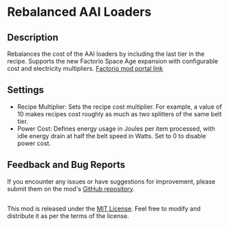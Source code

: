 # Rebalanced AAI Loaders

## Description
Rebalances the cost of the AAI loaders by including the last tier in the recipe. Supports the new Factorio Space Age expansion with configurable cost and electricity multipliers.
[Factorio mod portal link](https://mods.factorio.com/mod/Rebalanced-AAI-Loaders)

## Settings

- Recipe Multiplier: Sets the recipe cost multiplier. For example, a value of 10 makes recipes cost roughly as much as two splitters of the same belt tier. 
- Power Cost: Defines energy usage in Joules per item processed, with idle energy drain at half the belt speed in Watts. Set to 0 to disable power cost.

## Feedback and Bug Reports
If you encounter any issues or have suggestions for improvement, please submit them on the mod's [GitHub repository](https://github.com/MonoToasts/Rebalanced-AAI-Loaders/issues).

##
This mod is released under the [MIT License](https://opensource.org/licenses/MIT). Feel free to modify and distribute it as per the terms of the license.
